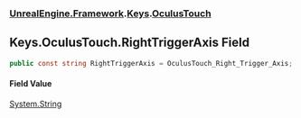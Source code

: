 ### [UnrealEngine.Framework](UnrealEngine_Framework.md 'UnrealEngine.Framework').[Keys](Keys.md 'UnrealEngine.Framework.Keys').[OculusTouch](Keys_OculusTouch.md 'UnrealEngine.Framework.Keys.OculusTouch')
## Keys.OculusTouch.RightTriggerAxis Field
```csharp
public const string RightTriggerAxis = OculusTouch_Right_Trigger_Axis;
```
#### Field Value
[System.String](https://docs.microsoft.com/en-us/dotnet/api/System.String 'System.String')
